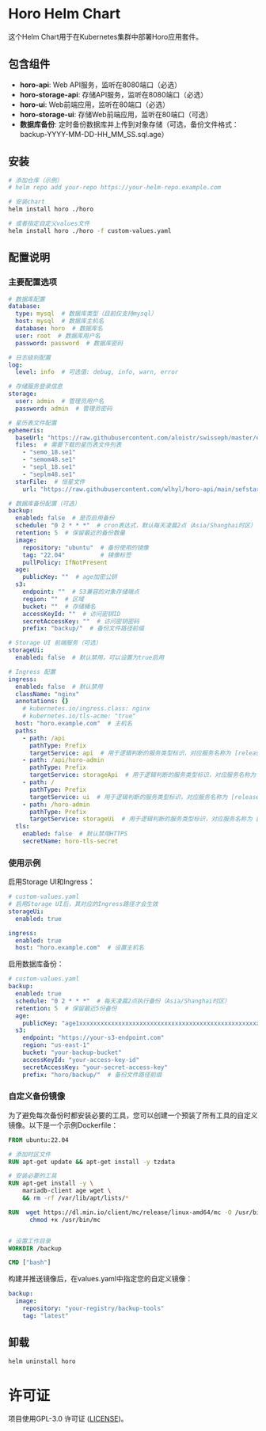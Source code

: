 # Horo Helm Chart

这个Helm Chart用于在Kubernetes集群中部署Horo应用套件。

## 包含组件

- **horo-api**: Web API服务，监听在8080端口（必选）
- **horo-storage-api**: 存储API服务，监听在8080端口（必选）
- **horo-ui**: Web前端应用，监听在80端口（必选）
- **horo-storage-ui**: 存储Web前端应用，监听在80端口（可选）
- **数据库备份**: 定时备份数据库并上传到对象存储（可选，备份文件格式：backup-YYYY-MM-DD-HH_MM_SS.sql.age）

## 安装

```bash
# 添加仓库（示例）
# helm repo add your-repo https://your-helm-repo.example.com

# 安装chart
helm install horo ./horo

# 或者指定自定义values文件
helm install horo ./horo -f custom-values.yaml
```

## 配置说明

### 主要配置选项

```yaml
# 数据库配置
database:
  type: mysql  # 数据库类型（目前仅支持mysql）
  host: mysql  # 数据库主机名
  database: horo  # 数据库名
  user: root  # 数据库用户名
  password: password  # 数据库密码

# 日志级别配置
log:
  level: info  # 可选值: debug, info, warn, error

# 存储服务登录信息
storage:
  user: admin  # 管理员用户名
  password: admin  # 管理员密码

# 星历表文件配置
ephemeris:
  baseUrl: "https://raw.githubusercontent.com/aloistr/swisseph/master/ephe"  # 星历表文件基础URL
  files:  # 需要下载的星历表文件列表
    - "semo_18.se1"
    - "semom48.se1"
    - "sepl_18.se1"
    - "seplm48.se1"
  starFile:  # 恒星文件
    url: "https://raw.githubusercontent.com/wlhyl/horo-api/main/sefstars.txt"

# 数据库备份配置（可选）
backup:
  enabled: false  # 是否启用备份
  schedule: "0 2 * * *"  # cron表达式，默认每天凌晨2点（Asia/Shanghai时区）
  retention: 5  # 保留最近的备份数量
  image:
    repository: "ubuntu"  # 备份使用的镜像
    tag: "22.04"          # 镜像标签
    pullPolicy: IfNotPresent
  age:
    publicKey: ""  # age加密公钥
  s3:
    endpoint: ""  # S3兼容的对象存储端点
    region: ""  # 区域
    bucket: ""  # 存储桶名
    accessKeyId: ""  # 访问密钥ID
    secretAccessKey: ""  # 访问密钥密码
    prefix: "backup/"  # 备份文件路径前缀

# Storage UI 前端服务（可选）
storageUi:
  enabled: false  # 默认禁用，可以设置为true启用

# Ingress 配置
ingress:
  enabled: false  # 默认禁用
  className: "nginx"
  annotations: {}
    # kubernetes.io/ingress.class: nginx
    # kubernetes.io/tls-acme: "true"
  host: "horo.example.com"  # 主机名
  paths:
    - path: /api
      pathType: Prefix
      targetService: api  # 用于逻辑判断的服务类型标识，对应服务名称为 [release-name]-api
    - path: /api/horo-admin
      pathType: Prefix
      targetService: storageApi  # 用于逻辑判断的服务类型标识，对应服务名称为 [release-name]-storage-api
    - path: /
      pathType: Prefix
      targetService: ui  # 用于逻辑判断的服务类型标识，对应服务名称为 [release-name]-ui
    - path: /horo-admin
      pathType: Prefix
      targetService: storageUi  # 用于逻辑判断的服务类型标识，对应服务名称为 [release-name]-storage-ui，仅在启用storageUi时生效
  tls:
    enabled: false  # 默认禁用HTTPS
    secretName: horo-tls-secret
```
### 使用示例

启用Storage UI和Ingress：

```yaml
# custom-values.yaml
# 启用Storage UI后，其对应的Ingress路径才会生效
storageUi:
  enabled: true

ingress:
  enabled: true
  host: "horo.example.com"  # 设置主机名
```
启用数据库备份：

```yaml
# custom-values.yaml
backup:
  enabled: true
  schedule: "0 2 * * *"  # 每天凌晨2点执行备份（Asia/Shanghai时区）
  retention: 5  # 保留最近5份备份
  age:
    publicKey: "age1xxxxxxxxxxxxxxxxxxxxxxxxxxxxxxxxxxxxxxxxxxxxxxxxxxxxxxxx"  # age加密公钥
  s3:
    endpoint: "https://your-s3-endpoint.com"
    region: "us-east-1"
    bucket: "your-backup-bucket"
    accessKeyId: "your-access-key-id"
    secretAccessKey: "your-secret-access-key"
    prefix: "horo/backup/"  # 备份文件路径前缀
```

### 自定义备份镜像

为了避免每次备份时都安装必要的工具，您可以创建一个预装了所有工具的自定义镜像。以下是一个示例Dockerfile：

```dockerfile
FROM ubuntu:22.04

# 添加时区文件
RUN apt-get update && apt-get install -y tzdata

# 安装必要的工具
RUN apt-get install -y \
    mariadb-client age wget \
    && rm -rf /var/lib/apt/lists/*

RUN  wget https://dl.min.io/client/mc/release/linux-amd64/mc -O /usr/bin/mc && \
      chmod +x /usr/bin/mc


# 设置工作目录
WORKDIR /backup

CMD ["bash"]
```

构建并推送镜像后，在values.yaml中指定您的自定义镜像：

```yaml
backup:
  image:
    repository: "your-registry/backup-tools"
    tag: "latest"
```

## 卸载

```bash
helm uninstall horo
``` 

# 许可证
项目使用GPL-3.0 许可证 ([LICENSE](LICENSE))。

